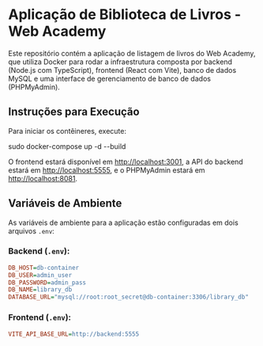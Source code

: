 # Aplicação de Biblioteca de Livros - Web Academy

Este repositório contém a aplicação de listagem de livros do Web Academy, que utiliza Docker para rodar a infraestrutura composta por backend (Node.js com TypeScript), frontend (React com Vite), banco de dados MySQL e uma interface de gerenciamento de banco de dados (PHPMyAdmin).

## Instruções para Execução

Para iniciar os contêineres, execute:


sudo docker-compose up -d --build

O frontend estará disponível em [http://localhost:3001](http://localhost:3001), a API do backend estará em [http://localhost:5555](http://localhost:5555), e o PHPMyAdmin estará em [http://localhost:8081](http://localhost:8081).


## Variáveis de Ambiente

As variáveis de ambiente para a aplicação estão configuradas em dois arquivos `.env`:

### Backend (`.env`):

```ini
DB_HOST=db-container
DB_USER=admin_user
DB_PASSWORD=admin_pass
DB_NAME=library_db
DATABASE_URL="mysql://root:root_secret@db-container:3306/library_db"
```

### Frontend (`.env`):

```ini
VITE_API_BASE_URL=http://backend:5555
```

